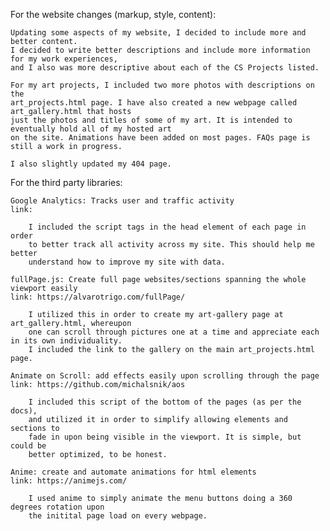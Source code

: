 For the website changes (markup, style, content): 
    
    Updating some aspects of my website, I decided to include more and better content.
    I decided to write better descriptions and include more information for my work experiences, 
    and I also was more descriptive about each of the CS Projects listed. 

    For my art projects, I included two more photos with descriptions on the 
    art_projects.html page. I have also created a new webpage called art_gallery.html that hosts
    just the photos and titles of some of my art. It is intended to eventually hold all of my hosted art 
    on the site. Animations have been added on most pages. FAQs page is still a work in progress. 

    I also slightly updated my 404 page. 

For the third party libraries: 

    Google Analytics: Tracks user and traffic activity
    link: 

        I included the script tags in the head element of each page in order 
        to better track all activity across my site. This should help me better 
        understand how to improve my site with data.

    fullPage.js: Create full page websites/sections spanning the whole viewport easily
    link: https://alvarotrigo.com/fullPage/
        
        I utilized this in order to create my art-gallery page at art_gallery.html, whereupon
        one can scroll through pictures one at a time and appreciate each in its own individuality. 
        I included the link to the gallery on the main art_projects.html page.

    Animate on Scroll: add effects easily upon scrolling through the page
    link: https://github.com/michalsnik/aos

        I included this script of the bottom of the pages (as per the docs), 
        and utilized it in order to simplify allowing elements and sections to
        fade in upon being visible in the viewport. It is simple, but could be 
        better optimized, to be honest. 

    Anime: create and automate animations for html elements
    link: https://animejs.com/

        I used anime to simply animate the menu buttons doing a 360 degrees rotation upon
        the initital page load on every webpage. 
